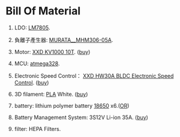 # Bill Of Material

1. LDO:
  [LM7805][1].

2. 負離子產生器:
  [MURATA__MHM306-05A][2].

3. Motor:
[XXD KV1000 10T](https://github.com/kevin01yaya/Air-pollution/blob/master/doc/bom/BLDC_A2212_13T.pdf).
([buy](https://item.taobao.com/item.htm?spm=a230r.1.14.5.700d4548DGiHi5&id=520782425493&ns=1&abbucket=20#detail))

4. MCU:
  [atmega328][4].

5. Electronic Speed Control：
[XXD HW30A BLDC Electronic Speed Control](https://github.com/kevin01yaya/Air-pollution/blob/master/doc/bom/bp-hw30a-esc-2015.pdf).
([buy](https://item.taobao.com/item.htm?spm=2013.1.w4023-11742923545.4.7849757aIZ1xOq&id=520782669968))

6. 3D filament:
 [PLA](https://zh.wikipedia.org/wiki/%E8%81%9A%E4%B9%B3%E9%85%B8) White.
 ([buy](https://www.colormatrix3d.tw/product/pla-normal-white))

 7. battery:
 lithium polymer battery [18650][7] x6.([OR](https://goods.ruten.com.tw/item/show?21529149230862))

 8. Battery Management System:
 3S12V Li-ion 35A.
 ([buy](https://m.tb.cn/h.3OzZTBe))

 9. filter:
 HEPA Filters.

[1]: http://www.ti.com/lit/ds/symlink/lm340.pdf                                               "TI_LM7805"
[2]: https://www.murata.com/products/productdetail?partno=MHM306-05A "MURATA__MHM306-05A"
[4]: https://www.microchip.com/wwwproducts/en/ATmega328                      "ATmega328"
[7]: https://24h.pchome.com.tw/prod/DCABD3-A900807F6?fq=/S/DCABD3"18650"

